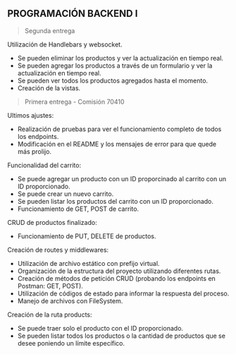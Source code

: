 ## PROGRAMACIÓN BACKEND I


> Segunda entrega


Utilización de Handlebars y websocket.<br>
- Se pueden eliminar los productos y ver la actualización en tiempo real.<br>
- Se pueden agregar los productos a través de un formulario y ver la actualización en tiempo real.<br>
- Se pueden ver todos los productos agregados hasta el momento.<br>
- Creación de la vistas.<br>


> Primera entrega - Comisión 70410


Ultimos ajustes:<br>
- Realización de pruebas para ver el funcionamiento completo de todos los endpoints.<br>
- Modificación en el README y los mensajes de error para que quede más prolijo.<br>

Funcionalidad del carrito:<br>
- Se puede agregar un producto con un ID proporcinado al carrito con un ID proporcionado.<br>
- Se puede crear un nuevo carrito.<br>
- Se pueden listar los productos del carrito con un ID proporcionado.<br>
- Funcionamiento de GET, POST de carrito.<br>

CRUD de productos finalizado:<br>
- Funcionamiento de PUT, DELETE de productos.<br>

Creación de routes y middlewares:<br>
- Utilización de archivo estático con prefijo virtual.<br>
- Organización de la estructura del proyecto utilizando diferentes rutas.<br>
- Creación de métodos de petición CRUD (probando los endpoints en Postman: GET, POST).<br>
- Utilización de códigos de estado para informar la respuesta del proceso.<br>
- Manejo de archivos con FileSystem.<br>

Creación de la ruta products:<br>
- Se puede traer solo el producto con el ID proporcionado.<br>
- Se pueden listar todos los productos o la cantidad de productos que se desee poniendo un límite específico.
